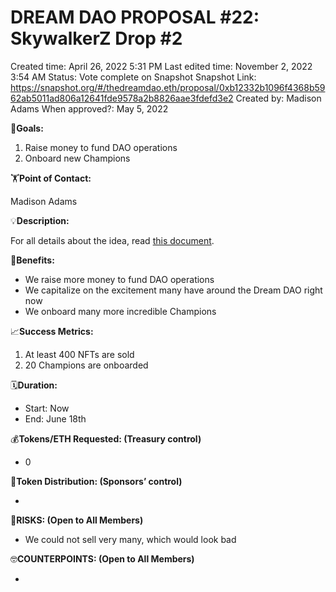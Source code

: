 # DREAM DAO PROPOSAL #22: SkywalkerZ Drop #2

Created time: April 26, 2022 5:31 PM
Last edited time: November 2, 2022 3:54 AM
Status: Vote complete on Snapshot
Snapshot Link: https://snapshot.org/#/thedreamdao.eth/proposal/0xb12332b1096f4368b5962ab5011ad806a12641fde9578a2b8826aae3fdefd3e2
Created by: Madison Adams
When approved?: May 5, 2022

🎯**Goals:**

1. Raise money to fund DAO operations 
2. Onboard new Champions 

🏋️**Point of Contact:**

Madison Adams

💡**Description:**

For all details about the idea, read [this document](../../Document%20Archive%20816b78f2e0c6400e8ce641cdd07e5402/Dream%20DAO%20Season%20(Phase)%201%20documents%2097fe493ea7a247a380a72ffed4745ca0/Dream%20DAO%20Phase%201%20documents%20458523ebbf1d4e06baf2666155389704/An%20Overview%20SkywalkerZ%20Batch%20#2%20Drop%2033f3d38ae4b545bb8649e5b7e11f7c6e.md). 

💚**Benefits:**

- We raise more money to fund DAO operations
- We capitalize on the excitement many have around the Dream DAO right now
- We onboard many more incredible Champions

📈**Success Metrics:**

1. At least 400 NFTs are sold 
2. 20 Champions are onboarded 

🗓️**Duration:**

- Start: Now
- End: June 18th

💰**Tokens/ETH Requested: (Treasury control)**

- 0

💸**Token Distribution: (Sponsors’ control)**

- 

🤨**RISKS: (Open to All Members)**

- We could not sell very many, which would look bad

🤓**COUNTERPOINTS: (Open to All Members)**

-